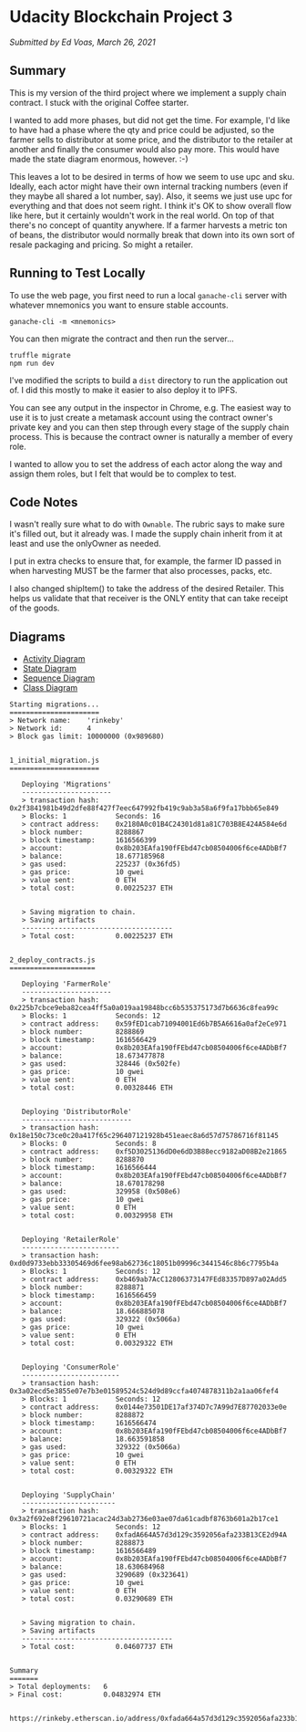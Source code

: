 # Udacity Blockchain Project 3
*Submitted by Ed Voas, March 26, 2021*

## Summary
This is my version of the third project where we implement a supply chain contract. I stuck with the original Coffee starter.

I wanted to add more phases, but did not get the time. For example, I'd like to have had a phase where the qty and price could be adjusted, so the farmer sells to distributor at some price, and the distributor to the retailer at another and finally the consumer would also pay more. This would have made the state diagram enormous, however. :-)

This leaves a lot to be desired in terms of how we seem to use upc and sku. Ideally, each actor might have their own internal tracking numbers (even if they maybe all shared a lot number, say). Also, it seems we just use upc for everything and that does not seem right. I think it's OK to show overall flow like here, but it certainly wouldn't work in the real world. On top of that there's no concept of quantity anywhere. If a farmer harvests a metric ton of beans, the distributor would normally break that down into its own sort of resale packaging and pricing. So might a retailer.

## Running to Test Locally
To use the web page, you first need to run a local `ganache-cli` server with whatever mnemonics you want to ensure stable accounts.

```
ganache-cli -m <mnemonics>
```

You can then migrate the contract and then run the server...

```
truffle migrate
npm run dev
```

I've modified the scripts to build a `dist` directory to run the application out of. I did this mostly to make it easier to also deploy it to IPFS.

You can see any output in the inspector in Chrome, e.g. The easiest way to use it is to just create a metamask account using the contract owner's private key and you can then step through every stage of the supply chain process. This is because the contract owner is naturally a member of every role. 

I wanted to allow you to set the address of each actor along the way and assign them roles, but I felt that would be to complex to test.

## Code Notes

I wasn't really sure what to do with `Ownable`. The rubric says to make sure it's filled out, but it already was. I made the supply chain inherit from it at least and use the onlyOwner as needed.

I put in extra checks to ensure that, for example, the farmer ID passed in when harvesting MUST be the farmer that also processes, packs, etc.

I also changed shipItem() to take the address of the desired Retailer. This helps us validate that that receiver is the ONLY entity that can take receipt of the goods.

## Diagrams
- [Activity Diagram](diagrams/activity.png)
- [State Diagram](diagrams/state.png)
- [Sequence Diagram](diagrams/sequence.png)
- [Class Diagram](diagrams/class.png)

```
Starting migrations...
======================
> Network name:    'rinkeby'
> Network id:      4
> Block gas limit: 10000000 (0x989680)


1_initial_migration.js
======================

   Deploying 'Migrations'
   ----------------------
   > transaction hash:    0x2f3841981b49d2dfe88f427f7eec647992fb419c9ab3a58a6f9fa17bbb65e849
   > Blocks: 1            Seconds: 16
   > contract address:    0x2180A0c01B4C24301d81a81C703B8E424A584e6d
   > block number:        8288867
   > block timestamp:     1616566399
   > account:             0x8b203EAfa190fFEbd47cb08504006f6ce4ADbBf7
   > balance:             18.677185968
   > gas used:            225237 (0x36fd5)
   > gas price:           10 gwei
   > value sent:          0 ETH
   > total cost:          0.00225237 ETH


   > Saving migration to chain.
   > Saving artifacts
   -------------------------------------
   > Total cost:          0.00225237 ETH


2_deploy_contracts.js
=====================

   Deploying 'FarmerRole'
   ----------------------
   > transaction hash:    0x225b7cbce9eba82cea4ff5a0a019aa19848bcc6b535375173d7b6636c8fea99c
   > Blocks: 1            Seconds: 12
   > contract address:    0x59fED1cab71094001Ed6b7B5A6616a0af2eCe971
   > block number:        8288869
   > block timestamp:     1616566429
   > account:             0x8b203EAfa190fFEbd47cb08504006f6ce4ADbBf7
   > balance:             18.673477878
   > gas used:            328446 (0x502fe)
   > gas price:           10 gwei
   > value sent:          0 ETH
   > total cost:          0.00328446 ETH


   Deploying 'DistributorRole'
   ---------------------------
   > transaction hash:    0x18e150c73ce0c20a417f65c296407121928b451eaec8a6d57d75786716f81145
   > Blocks: 0            Seconds: 8
   > contract address:    0xf5D3025136dD0e6dD3B88ecc9182aD08B2e21865
   > block number:        8288870
   > block timestamp:     1616566444
   > account:             0x8b203EAfa190fFEbd47cb08504006f6ce4ADbBf7
   > balance:             18.670178298
   > gas used:            329958 (0x508e6)
   > gas price:           10 gwei
   > value sent:          0 ETH
   > total cost:          0.00329958 ETH


   Deploying 'RetailerRole'
   ------------------------
   > transaction hash:    0xd0d9733ebb33305469d6fee98ab62736c18051b09996c3441546c8b6c7795b4a
   > Blocks: 1            Seconds: 12
   > contract address:    0xb469ab7AcC12806373147FEd83357D897a02Add5
   > block number:        8288871
   > block timestamp:     1616566459
   > account:             0x8b203EAfa190fFEbd47cb08504006f6ce4ADbBf7
   > balance:             18.666885078
   > gas used:            329322 (0x5066a)
   > gas price:           10 gwei
   > value sent:          0 ETH
   > total cost:          0.00329322 ETH


   Deploying 'ConsumerRole'
   ------------------------
   > transaction hash:    0x3a02ecd5e3855e07e7b3e01589524c524d9d89ccfa4074878311b2a1aa06fef4
   > Blocks: 1            Seconds: 12
   > contract address:    0x0144e73501DE17af374D7c7A99d7E87702033e0e
   > block number:        8288872
   > block timestamp:     1616566474
   > account:             0x8b203EAfa190fFEbd47cb08504006f6ce4ADbBf7
   > balance:             18.663591858
   > gas used:            329322 (0x5066a)
   > gas price:           10 gwei
   > value sent:          0 ETH
   > total cost:          0.00329322 ETH


   Deploying 'SupplyChain'
   -----------------------
   > transaction hash:    0x3a2f692e8f29610721acac24d3ab2736e03ae07da61cadbf8763b601a2b17ce1
   > Blocks: 1            Seconds: 12
   > contract address:    0xfadA664A57d3d129c3592056afa233B13CE2d94A
   > block number:        8288873
   > block timestamp:     1616566489
   > account:             0x8b203EAfa190fFEbd47cb08504006f6ce4ADbBf7
   > balance:             18.630684968
   > gas used:            3290689 (0x323641)
   > gas price:           10 gwei
   > value sent:          0 ETH
   > total cost:          0.03290689 ETH


   > Saving migration to chain.
   > Saving artifacts
   -------------------------------------
   > Total cost:          0.04607737 ETH


Summary
=======
> Total deployments:   6
> Final cost:          0.04832974 ETH


https://rinkeby.etherscan.io/address/0xfada664a57d3d129c3592056afa233b13ce2d94a
```